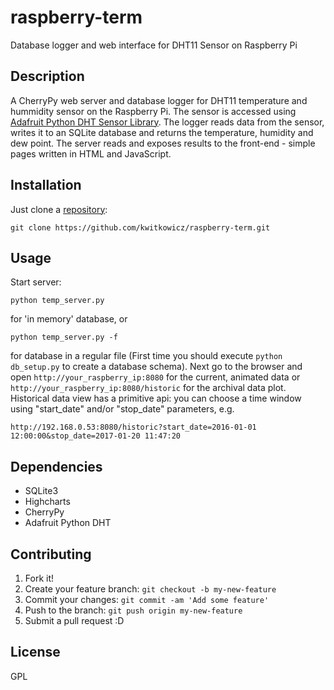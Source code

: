 # raspberry-term

Database logger and web interface for DHT11 Sensor on Raspberry Pi 

## Description

A CherryPy web server and database logger for DHT11 temperature and hummidity sensor on the Raspberry Pi. The sensor is accessed using [Adafruit Python DHT Sensor Library](https://github.com/adafruit/Adafruit_Python_DHT). The logger reads data from the sensor, writes it to an SQLite database and returns the temperature, humidity and dew point. The server reads and exposes results to the front-end - simple pages written in HTML and JavaScript.

## Installation

Just clone a [repository](https://github.com/kwitkowicz/raspberry-term.git):
```
git clone https://github.com/kwitkowicz/raspberry-term.git
```

## Usage

Start server:
```
python temp_server.py
```
for 'in memory' database, or
```
python temp_server.py -f
```
for database in a regular file (First time you should execute `python db_setup.py` to create a database schema).
Next go to the browser and open `http://your_raspberry_ip:8080` for the current, animated data or `http://your_raspberry_ip:8080/historic` for the archival data plot. Historical data view has a primitive api: you can choose a time window using "start_date" and/or "stop_date" parameters, e.g.
```
http://192.168.0.53:8080/historic?start_date=2016-01-01 12:00:00&stop_date=2017-01-20 11:47:20
```

## Dependencies
* SQLite3
* Highcharts
* CherryPy
* Adafruit Python DHT 

## Contributing

1. Fork it!
2. Create your feature branch: `git checkout -b my-new-feature`
3. Commit your changes: `git commit -am 'Add some feature'`
4. Push to the branch: `git push origin my-new-feature`
5. Submit a pull request :D

## License

GPL
